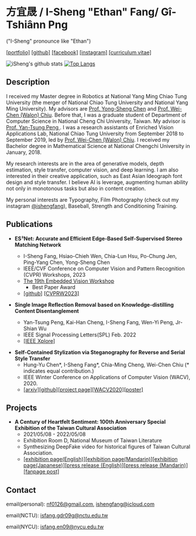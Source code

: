 # 方宜晟 / I-Sheng "Ethan" Fang/ Gî-Tshiânn Png
("I-Sheng" pronounce like "Ethan")

[[portfolio]](https://ishengfang.github.io) [[github]](https://github.com/IShengFang) [[facebook]](https://www.facebook.com/I.Sheng.Fang) [[instagram]](https://www.instagram.com/ishengfang/) [[curriculum vitae]](https://github.com/IShengFang/ishengfang.github.io/raw/master/ishengfang_cv.pdf)

![iSheng's github stats](https://github-readme-stats.ishengfang.vercel.app/api?username=ishengfang&count_private=true)
[![Top Langs](https://github-readme-stats.ishengfang.vercel.app/api/top-langs/?username=ishengfang&hide=jupyter%20notebook)](https://github.com/anuraghazra/github-readme-stats)

## Description

I received my Master degree in Robotics at National Yang Ming Chiao Tung University (the merger of National Chiao Tung University and National Yang Ming University). My advisors are  [Prof. Yong-Sheng Chen](https://www.cs.nctu.edu.tw/members/detail/yschen) and  [Prof. Wei-Chen (Walon) Chiu](https://walonchiu.github.io/).
Before that, I was a graduate student of Department of Computer Science in National Cheng Chi University, Taiwan. My advisor is [Prof. Yan-Tsung Peng ](http://www.cs.nccu.edu.tw/~ytpeng/). I was a research assistants of Enriched Vision Applications Lab, National Chiao Tung University from September 2018 to September 2019, led by [Prof. Wei-Chen (Walon) Chiu](https://walonchiu.github.io/).
I received my Bachelor degree in Mathematical Science at National Chengchi University in January, 2018.

My research interests are in the area of generative models, depth estimation, style transfer, computer vision, and deep learning. I am also interested in their creative application, such as East Asian Ideograph font design and style transfer. I believe AI is leverage, augmenting human ability not only in monotonous tasks but also in content creation. 

My personal interests are Typography, Film Photography (check out my instagram [@ishengfang](https://www.instagram.com/ishengfang/)), Baseball, Strength and Conditioning Training.

## Publications

- **ES³Net: Accurate and Efficient Edge-Based Self-Supervised Stereo Matching Network**
  - I-Sheng Fang, Hsiao-Chieh Wen, Chia-Lun Hsu, Po-Chung Jen, Ping-Yang Chen, Yong-Sheng Chen
  - IEEE/CVF Conference on Computer Vision and Pattern Recognition (CVPR) Workshops, 2023
  - [The 19th Embedded Vision Workshop](https://embeddedvisionworkshop.wordpress.com/2024/01/03/2023/)
    - Best Paper Award
  - [[github]](https://github.com/IShengFang/ES3Net) [[CVPRW2023]](https://openaccess.thecvf.com/content/CVPR2023W/EVW/html/Fang_ES3Net_Accurate_and_Efficient_Edge-Based_Self-Supervised_Stereo_Matching_Network_CVPRW_2023_paper.html)

- **Single Image Reflection Removal based on Knowledge-distilling Content Disentanglement**
  - Yan-Tsung Peng, Kai-Han Cheng, I-Sheng Fang, Wen-Yi Peng, Jr-Shian Wu
  - IEEE Signal Processing Letters(SPL) Feb. 2022 
  - [[IEEE Xplore]](https://ieeexplore.ieee.org/document/9705543)

<!-- 
![](https://github.com/IShengFang/Self-Contained_Stylization/raw/master/result.gif)
-->

- **Self-Contained Stylization via Steganography for Reverse and Serial Style Transfer** 
  - Hung-Yu Chen*, I-Sheng Fang*, Chia-Ming Cheng, Wei-Chen Chiu (* indicates equal contribution.) 
  - IEEE Winter Conference on Applications of Computer Vision (WACV), 2020.
  - [[arxiv]](https://arxiv.org/pdf/1812.03910.pdf)[[github]](https://github.com/IShengFang/Self-Contained_Stylization)[[project page]](https://ishengfang.github.io/Self-Contained_Stylization/)[[WACV2020]](https://openaccess.thecvf.com/content_WACV_2020/html/Chen_Self-Contained_Stylization_via_Steganography_for_Reverse_and_Serial_Style_Transfer_WACV_2020_paper.html)[[poster]](https://raw.githubusercontent.com/IShengFang/Self-Contained_Stylization/master/poster.pdf)

## Projects
- **A Century of Heartfelt Sentiment: 100th Anniversary Special Exhibition of the Taiwan Cultural Association**
  - 2021/05/08 - 2022/05/08
  - Exhibition Room D, National Museum of Taiwan Literature
  - Synthesizing DeepFake video for historical figures of Taiwan Cultural Association.
  - [[exhibition page(English)]](https://www.nmtl.gov.tw/en/exhibition_83_245.html)[[exhibition page(Mandarin)]](https://event.culture.tw/NMTL/portal/Registration/C0103MAction?useLanguage=tw&actId=10591&request_locale=tw)[[exhibition page(Japanese)]](https://www.nmtl.gov.tw/jp/exhibition_85_246.html)[[press release (English)]](https://www.moc.gov.tw/en/information_197_127326.html)[[press release (Mandarin)]](https://www.moc.gov.tw/information_250_127289.html)[[fanpage post]](https://www.facebook.com/tw.bankofculture/posts/4759014084138383)

## Contact

email(personal): [nf0126@gmail.com](mailto:nf0126@gmail.com), [ishengfang@icloud.com](mailto:ishengfang@icloud.com)

email(NCTU): [isfang.gdr09g@nctu.edu.tw](mailto:isfang.gdr09g@nctu.edu.tw)

email(NYCU): [isfang.en09@nycu.edu.tw](mailto:isfang.en09@nycu.edu.tw)

<!--
**IShengFang/ishengfang** is a ✨ _special_ ✨ repository because its `README.md` (this file) appears on your GitHub profile.

Here are some ideas to get you started:

- 🔭 I’m currently working on ...
- 🌱 I’m currently learning ...
- 👯 I’m looking to collaborate on ...
- 🤔 I’m looking for help with ...
- 💬 Ask me about ...
- 📫 How to reach me: ...
- 😄 Pronouns: ...
- ⚡ Fun fact: ...
-->

